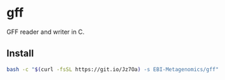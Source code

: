 # gff

GFF reader and writer in C.

## Install

```bash
bash -c "$(curl -fsSL https://git.io/Jz7Oa) -s EBI-Metagenomics/gff"
```
